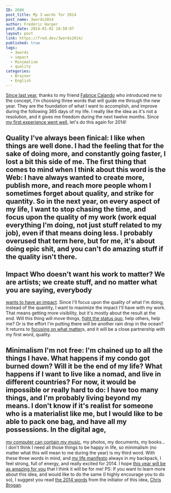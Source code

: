 ```yaml
---
ID: 2686
post_title: My 3 words for 2014
post_name: 3words2014
author: Frédéric Harper
post_date: 2014-01-02 18:50:07
layout: post
link: https://fred.dev/3words2014/
published: true
tags:
  - 3words
  - impact
  - Minimalism
  - quality
categories:
  - Brainer
  - English
---
```

[Since last year][1], thanks to my friend [Fabrice Calando][2] who introduced me to the concept, I'm choosing three words that will guide me through the new year. They are the foundation of what I want to accomplish, and improve during the following 365 days of my life. I really like the idea as it's not a resolution, and it gives me freedom during the next twelve months. Since [my first experience went well][3], let's do this again for 2014! 
## Quality I've always been finical: I like when things are well done. I had the feeling that for the sake of doing more, and constantly going faster, I lost a bit this side of me. The first thing that comes to mind when I think about this word is the Web: I have always wanted to create more, publish more, and reach more people whom I sometimes forget about quality, and strike for quantity. So in the next year, on every aspect of my life, I want to stop chasing the time, and focus upon the quality of my work (work equal everything I'm doing, not just stuff related to my job), even if that means doing less. I probably overused that term here, but for me, it's about doing epic shit, and you can't do amazing stuff if the quality isn't there. 

## Impact Who doesn't want his work to matter? We are artists; we create stuff, and no matter what you are saying, everybody 

[wants to have an impact][4]. Since I'll focus upon the quality of what I'm doing, instead of the quantity, I want to maximize the impact I'll have with my work. That means getting more visibility, but it's mostly about the result at the end. Will this thing will move things, [fight the status quo][5], help others, help me? Or is the effort I'm putting there will be another rain drop in the ocean? It returns to [focusing on what matter][6]s, and it will be a close partnership with my first word, quality. 
## Minimalism I'm not free: I'm chained up to all the things I have. What happens if my condo got burned down? Will it be the end of my life? What happens if I want to live like a nomad, and live in different countries? For now, it would be impossible or really hard to do: I have too many things, and I'm probably living beyond my means. I don't know if it's realist for someone who is a materialist like me, but I would like to be able to pack one bag, and have all my possessions. In the digital age, 

[my computer can contain my music][7], my photos, my documents, my books... I don't think I need all those things to be happy in life, so minimalism (no matter what this will mean to me during the year) is my third word. With these three words in mind, and [my life manifesto][8] always in my backpack, I feel strong, full of energy, and really excited for 2014. I hope [this year will be as amazing for you][9] that I think it will be for me! PS: If you want to learn more about this idea, and would like to do the same (I highly encourage you to do so), I suggest you read [the 2014 words][10] from the initiator of this idea, [Chris Brogan][11].

 [1]: https://fred.dev/my-3-words-for-2013/ "My 3 words for 2013"
 [2]: https://fabricecalando.com "Fabrice Calando's site"
 [3]: http://fred.dev/my-retrospective-of-my-2013s-words/ "My retrospective of my 2013′s words"
 [4]: https://fred.dev/do-you-have-a-positive-impact-on-others-life/ "Do you have a positive impact on other’s life?"
 [5]: http://fred.dev/dont-accept-the-status-quo/ "Don’t accept the status quo"
 [6]: http://fred.dev/focus/ "Focus"
 [7]: https://fred.dev/help-me-move-from-physical-disc-to-digital-music/ "Help me move from physical disc to digital music"
 [8]: http://fred.dev/my-life-manifesto-v2/ "My life manifesto v2"
 [9]: https://fred.dev/happy-new-year/ "Happy New Year!"
 [10]: https://chrisbrogan.com/my-3-words-2014/ "3 words for 2014 of Chris Brogan"
 [11]: https://chrisbrogan.com/ "Chris Brogan's site"